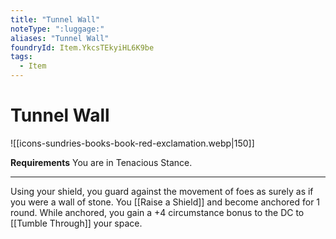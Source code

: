 ```yaml
---
title: "Tunnel Wall"
noteType: ":luggage:"
aliases: "Tunnel Wall"
foundryId: Item.YkcsTEkyiHL6K9be
tags:
  - Item
---
```


# Tunnel Wall
![[icons-sundries-books-book-red-exclamation.webp|150]]

**Requirements** You are in Tenacious Stance.

* * *

Using your shield, you guard against the movement of foes as surely as if you were a wall of stone. You [[Raise a Shield]] and become anchored for 1 round. While anchored, you gain a +4 circumstance bonus to the DC to [[Tumble Through]] your space.
